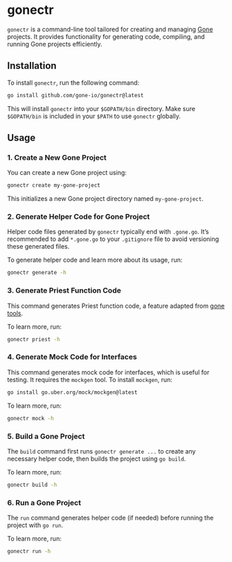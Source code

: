 
# gonectr

`gonectr` is a command-line tool tailored for creating and managing [Gone](https://github.com/gone-io/gone) projects. It provides functionality for generating code, compiling, and running Gone projects efficiently.

## Installation

To install `gonectr`, run the following command:

```bash
go install github.com/gone-io/gonectr@latest
```

This will install `gonectr` into your `$GOPATH/bin` directory. Make sure `$GOPATH/bin` is included in your `$PATH` to use `gonectr` globally.

## Usage

### 1. Create a New Gone Project

You can create a new Gone project using:

```bash
gonectr create my-gone-project
```

This initializes a new Gone project directory named `my-gone-project`.

### 2. Generate Helper Code for Gone Project

Helper code files generated by `gonectr` typically end with `.gone.go`. It’s recommended to add `*.gone.go` to your `.gitignore` file to avoid versioning these generated files.

To generate helper code and learn more about its usage, run:

```bash
gonectr generate -h
```

### 3. Generate Priest Function Code

This command generates Priest function code, a feature adapted from [gone tools](https://github.com/gone-io/gone/tree/feature/1.x/tools/gone).

To learn more, run:

```bash
gonectr priest -h
```

### 4. Generate Mock Code for Interfaces

This command generates mock code for interfaces, which is useful for testing. It requires the `mockgen` tool. To install `mockgen`, run:

```bash
go install go.uber.org/mock/mockgen@latest
```

To learn more, run:

```bash
gonectr mock -h
```

### 5. Build a Gone Project

The `build` command first runs `gonectr generate ...` to create any necessary helper code, then builds the project using `go build`.

To learn more, run:

```bash
gonectr build -h
```

### 6. Run a Gone Project

The `run` command generates helper code (if needed) before running the project with `go run`.

To learn more, run:

```bash
gonectr run -h
```
